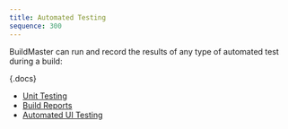 ```yaml
---
title: Automated Testing
sequence: 300
---
```


BuildMaster can run and record the results of any type of automated test during a build:

{.docs}
 - [Unit Testing](tests/unit-tests)
 - [Build Reports](tests/build-reports)
 - [Automated UI Testing](tests/automated-ui-tests)